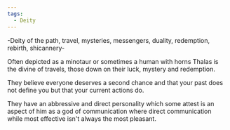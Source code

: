 ```yaml
---
tags:
  - Deity
---
```

-Deity of the path, travel, mysteries, messengers, duality, redemption, rebirth, shicannery-

Often depicted as a minotaur or sometimes a human with horns Thalas is the divine of travels, those down on their luck, mystery and redemption.

They believe everyone deserves a second chance and that your past does not define you but that your current actions do.

They have an abbressive and direct personality which some attest is an aspect of him as a god of communication where direct communication while most effective isn't always the most pleasant.
